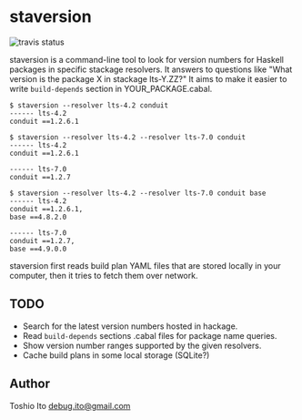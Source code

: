 # staversion

![travis status](https://api.travis-ci.org/debug-ito/staversion.png)

staversion is a command-line tool to look for version numbers for Haskell packages in specific stackage resolvers. It answers to questions like "What version is the package X in stackage lts-Y.ZZ?" It aims to make it easier to write `build-depends` section in YOUR_PACKAGE.cabal.

    $ staversion --resolver lts-4.2 conduit
    ------ lts-4.2
    conduit ==1.2.6.1
    
    $ staversion --resolver lts-4.2 --resolver lts-7.0 conduit
    ------ lts-4.2
    conduit ==1.2.6.1
    
    ------ lts-7.0
    conduit ==1.2.7
    
    $ staversion --resolver lts-4.2 --resolver lts-7.0 conduit base
    ------ lts-4.2
    conduit ==1.2.6.1,
    base ==4.8.2.0
    
    ------ lts-7.0
    conduit ==1.2.7,
    base ==4.9.0.0

staversion first reads build plan YAML files that are stored locally in your computer, then it tries to fetch them over network.


## TODO

- Search for the latest version numbers hosted in hackage.
- Read `build-depends` sections .cabal files for package name queries.
- Show version number ranges supported by the given resolvers.
- Cache build plans in some local storage (SQLite?)

## Author

Toshio Ito <debug.ito@gmail.com>
